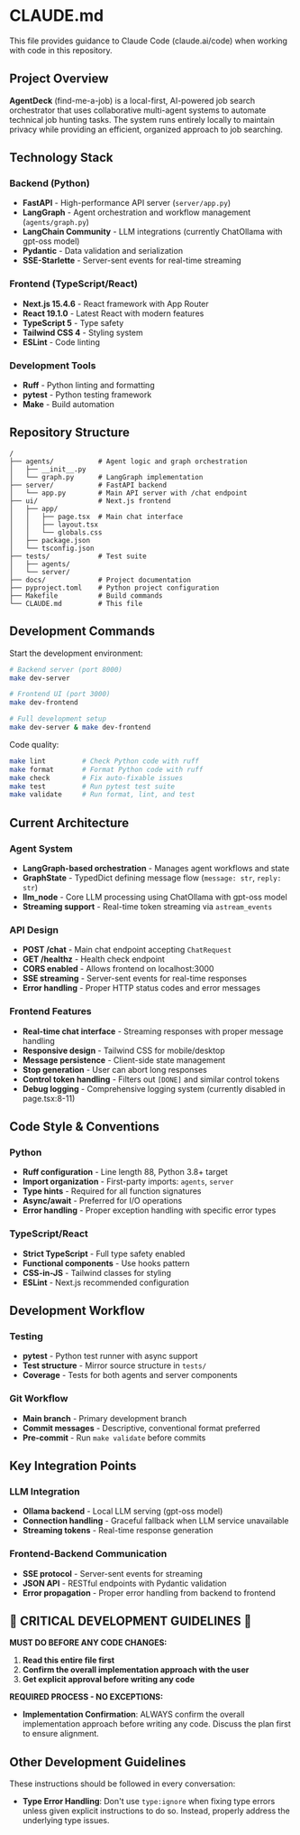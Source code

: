 # CLAUDE.md

This file provides guidance to Claude Code (claude.ai/code) when working with code in this repository.

## Project Overview

**AgentDeck** (find-me-a-job) is a local-first, AI-powered job search orchestrator that uses collaborative multi-agent systems to automate technical job hunting tasks. The system runs entirely locally to maintain privacy while providing an efficient, organized approach to job searching.

## Technology Stack

### Backend (Python)
- **FastAPI** - High-performance API server (`server/app.py`)
- **LangGraph** - Agent orchestration and workflow management (`agents/graph.py`)
- **LangChain Community** - LLM integrations (currently ChatOllama with gpt-oss model)
- **Pydantic** - Data validation and serialization
- **SSE-Starlette** - Server-sent events for real-time streaming

### Frontend (TypeScript/React)
- **Next.js 15.4.6** - React framework with App Router
- **React 19.1.0** - Latest React with modern features
- **TypeScript 5** - Type safety
- **Tailwind CSS 4** - Styling system
- **ESLint** - Code linting

### Development Tools
- **Ruff** - Python linting and formatting
- **pytest** - Python testing framework
- **Make** - Build automation

## Repository Structure

```
/
├── agents/           # Agent logic and graph orchestration
│   ├── __init__.py
│   └── graph.py      # LangGraph implementation
├── server/           # FastAPI backend
│   └── app.py        # Main API server with /chat endpoint
├── ui/               # Next.js frontend
│   ├── app/
│   │   ├── page.tsx  # Main chat interface
│   │   ├── layout.tsx
│   │   └── globals.css
│   ├── package.json
│   └── tsconfig.json
├── tests/            # Test suite
│   ├── agents/
│   └── server/
├── docs/             # Project documentation
├── pyproject.toml    # Python project configuration
├── Makefile          # Build commands
└── CLAUDE.md         # This file
```

## Development Commands

Start the development environment:
```bash
# Backend server (port 8000)
make dev-server

# Frontend UI (port 3000)
make dev-frontend

# Full development setup
make dev-server & make dev-frontend
```

Code quality:
```bash
make lint         # Check Python code with ruff
make format       # Format Python code with ruff
make check        # Fix auto-fixable issues
make test         # Run pytest test suite
make validate     # Run format, lint, and test
```

## Current Architecture

### Agent System
- **LangGraph-based orchestration** - Manages agent workflows and state
- **GraphState** - TypedDict defining message flow (`message: str`, `reply: str`)
- **llm_node** - Core LLM processing using ChatOllama with gpt-oss model
- **Streaming support** - Real-time token streaming via `astream_events`

### API Design
- **POST /chat** - Main chat endpoint accepting `ChatRequest`
- **GET /healthz** - Health check endpoint
- **CORS enabled** - Allows frontend on localhost:3000
- **SSE streaming** - Server-sent events for real-time responses
- **Error handling** - Proper HTTP status codes and error messages

### Frontend Features
- **Real-time chat interface** - Streaming responses with proper message handling
- **Responsive design** - Tailwind CSS for mobile/desktop
- **Message persistence** - Client-side state management
- **Stop generation** - User can abort long responses
- **Control token handling** - Filters out `[DONE]` and similar control tokens
- **Debug logging** - Comprehensive logging system (currently disabled in page.tsx:8-11)

## Code Style & Conventions

### Python
- **Ruff configuration** - Line length 88, Python 3.8+ target
- **Import organization** - First-party imports: `agents`, `server`
- **Type hints** - Required for all function signatures
- **Async/await** - Preferred for I/O operations
- **Error handling** - Proper exception handling with specific error types

### TypeScript/React
- **Strict TypeScript** - Full type safety enabled
- **Functional components** - Use hooks pattern
- **CSS-in-JS** - Tailwind classes for styling
- **ESLint** - Next.js recommended configuration

## Development Workflow

### Testing
- **pytest** - Python test runner with async support
- **Test structure** - Mirror source structure in `tests/`
- **Coverage** - Tests for both agents and server components

### Git Workflow
- **Main branch** - Primary development branch
- **Commit messages** - Descriptive, conventional format preferred
- **Pre-commit** - Run `make validate` before commits

## Key Integration Points

### LLM Integration
- **Ollama backend** - Local LLM serving (gpt-oss model)
- **Connection handling** - Graceful fallback when LLM service unavailable
- **Streaming tokens** - Real-time response generation

### Frontend-Backend Communication
- **SSE protocol** - Server-sent events for streaming
- **JSON API** - RESTful endpoints with Pydantic validation
- **Error propagation** - Proper error handling from backend to frontend

## 🚨 CRITICAL DEVELOPMENT GUIDELINES 🚨

**MUST DO BEFORE ANY CODE CHANGES:**
1. **Read this entire file first**
2. **Confirm the overall implementation approach with the user**
3. **Get explicit approval before writing any code**

**REQUIRED PROCESS - NO EXCEPTIONS:**
- **Implementation Confirmation**: ALWAYS confirm the overall implementation approach before writing any code. Discuss the plan first to ensure alignment.

## Other Development Guidelines

These instructions should be followed in every conversation:

- **Type Error Handling**: Don't use `type:ignore` when fixing type errors unless given explicit instructions to do so. Instead, properly address the underlying type issues.